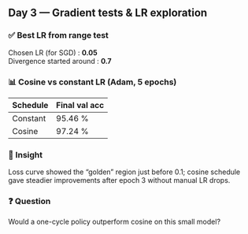 ## Day 3 — Gradient tests & LR exploration

### ✅ Best LR from range test
Chosen LR (for SGD) : **0.05**  
Divergence started around : **0.7**

### 📊 Cosine vs constant LR (Adam, 5 epochs)
| Schedule | Final val acc |
|----------|---------------|
| Constant | 95.46 % |
| Cosine   | 97.24 % |

### 🧠 Insight
Loss curve showed the “golden” region just before 0.1; cosine schedule gave steadier improvements after epoch 3 without manual LR drops.

### ❓ Question
Would a one-cycle policy outperform cosine on this small model?
